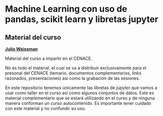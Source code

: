 # Machine Learning con uso de pandas, scikit learn y libretas jupyter
## Material del curso

[**Julio Waissman**](julio.waissman@unison.mx)

Material del curso a impartir en el CENACE. 

No es todo el material, el cual se va a distribuir exclusivamente para el presonal del CENACE
(temario, documentos complementarios, links razonados, presentaciones) así como la grabación de las sesiones.

En este repositorio tenemos únicamente las libretas de *jupyter* que vamos a usar como taller en el curso
así como algunos conjuntos de datos. Este es material complementario que se estará utilizando en el curso
y de ninguna manera conforman un curso autocontenido. Es importante tener cuidado con este material y no
confundir su uso.


